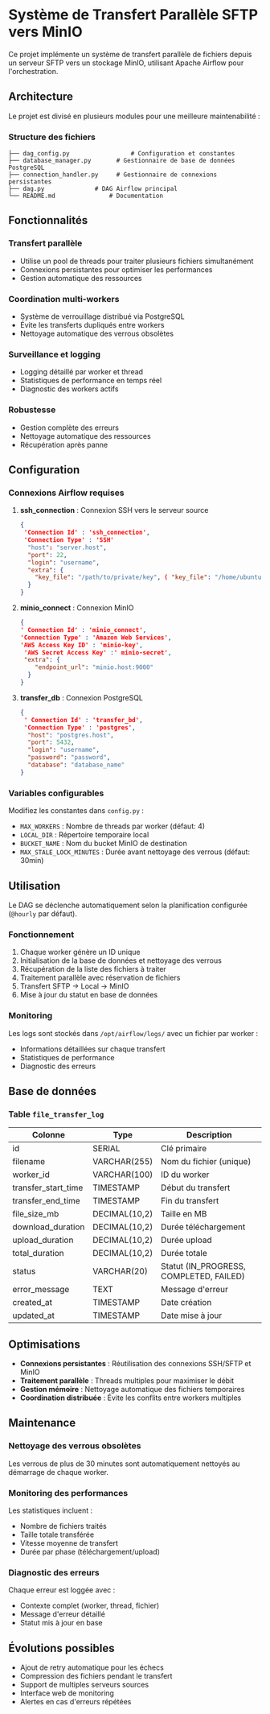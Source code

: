 # Système de Transfert Parallèle SFTP vers MinIO

Ce projet implémente un système de transfert parallèle de fichiers depuis un serveur SFTP vers un stockage MinIO, utilisant Apache Airflow pour l'orchestration.

## Architecture

Le projet est divisé en plusieurs modules pour une meilleure maintenabilité :

### Structure des fichiers

```
├── dag_config.py                 # Configuration et constantes
├── database_manager.py       # Gestionnaire de base de données PostgreSQL
├── connection_handler.py     # Gestionnaire de connexions persistantes
├── dag.py              # DAG Airflow principal
└── README.md               # Documentation
```

## Fonctionnalités

### Transfert parallèle
- Utilise un pool de threads pour traiter plusieurs fichiers simultanément
- Connexions persistantes pour optimiser les performances
- Gestion automatique des ressources

### Coordination multi-workers
- Système de verrouillage distribué via PostgreSQL
- Évite les transferts dupliqués entre workers
- Nettoyage automatique des verrous obsolètes

### Surveillance et logging
- Logging détaillé par worker et thread
- Statistiques de performance en temps réel
- Diagnostic des workers actifs

### Robustesse
- Gestion complète des erreurs
- Nettoyage automatique des ressources
- Récupération après panne

## Configuration

### Connexions Airflow requises

1. **ssh_connection** : Connexion SSH vers le serveur source
   ```json
   {
    'Connection Id' : 'ssh_connection',
    'Connection Type' : 'SSH'
     "host": "server.host",
     "port": 22,
     "login": "username",
     "extra": {
       "key_file": "/path/to/private/key", ( "key_file": "/home/ubuntu/.ssh/id_rsa")
     }
   }
   ```

2. **minio_connect** : Connexion MinIO
   ```json
   {
   ' Connection Id' : 'minio_connect',
   'Connection Type' : 'Amazon Web Services',
   'AWS Access Key ID' : 'minio-key',
    'AWS Secret Access Key' :' minio-secret',
    "extra": {
       "endpoint_url": "minio.host:9000"
     }
   }
   ```

3. **transfer_db** : Connexion PostgreSQL
   ```json
   {
    ' Connection Id' : 'transfer_bd',
    'Connection Type' : 'postgres',
     "host": "postgres.host",
     "port": 5432,
     "login": "username",
     "password": "password",
     "database": "database_name"
   }
   ```

### Variables configurables

Modifiez les constantes dans `config.py` :

- `MAX_WORKERS` : Nombre de threads par worker (défaut: 4)
- `LOCAL_DIR` : Répertoire temporaire local
- `BUCKET_NAME` : Nom du bucket MinIO de destination
- `MAX_STALE_LOCK_MINUTES` : Durée avant nettoyage des verrous (défaut: 30min)



## Utilisation

Le DAG se déclenche automatiquement selon la planification configurée (`@hourly` par défaut).

### Fonctionnement

1. Chaque worker génère un ID unique
2. Initialisation de la base de données et nettoyage des verrous
3. Récupération de la liste des fichiers à traiter
4. Traitement parallèle avec réservation de fichiers
5. Transfert SFTP → Local → MinIO
6. Mise à jour du statut en base de données

### Monitoring

Les logs sont stockés dans `/opt/airflow/logs/` avec un fichier par worker :
- Informations détaillées sur chaque transfert
- Statistiques de performance
- Diagnostic des erreurs

## Base de données

### Table `file_transfer_log`

| Colonne | Type | Description |
|---------|------|-------------|
| id | SERIAL | Clé primaire |
| filename | VARCHAR(255) | Nom du fichier (unique) |
| worker_id | VARCHAR(100) | ID du worker |
| transfer_start_time | TIMESTAMP | Début du transfert |
| transfer_end_time | TIMESTAMP | Fin du transfert |
| file_size_mb | DECIMAL(10,2) | Taille en MB |
| download_duration | DECIMAL(10,2) | Durée téléchargement |
| upload_duration | DECIMAL(10,2) | Durée upload |
| total_duration | DECIMAL(10,2) | Durée totale |
| status | VARCHAR(20) | Statut (IN_PROGRESS, COMPLETED, FAILED) |
| error_message | TEXT | Message d'erreur |
| created_at | TIMESTAMP | Date création |
| updated_at | TIMESTAMP | Date mise à jour |

## Optimisations

- **Connexions persistantes** : Réutilisation des connexions SSH/SFTP et MinIO
- **Traitement parallèle** : Threads multiples pour maximiser le débit
- **Gestion mémoire** : Nettoyage automatique des fichiers temporaires
- **Coordination distribuée** : Évite les conflits entre workers multiples

## Maintenance

### Nettoyage des verrous obsolètes
Les verrous de plus de 30 minutes sont automatiquement nettoyés au démarrage de chaque worker.

### Monitoring des performances
Les statistiques incluent :
- Nombre de fichiers traités
- Taille totale transférée
- Vitesse moyenne de transfert
- Durée par phase (téléchargement/upload)

### Diagnostic des erreurs
Chaque erreur est loggée avec :
- Contexte complet (worker, thread, fichier)
- Message d'erreur détaillé
- Statut mis à jour en base

## Évolutions possibles

- Ajout de retry automatique pour les échecs
- Compression des fichiers pendant le transfert
- Support de multiples serveurs sources
- Interface web de monitoring
- Alertes en cas d'erreurs répétées